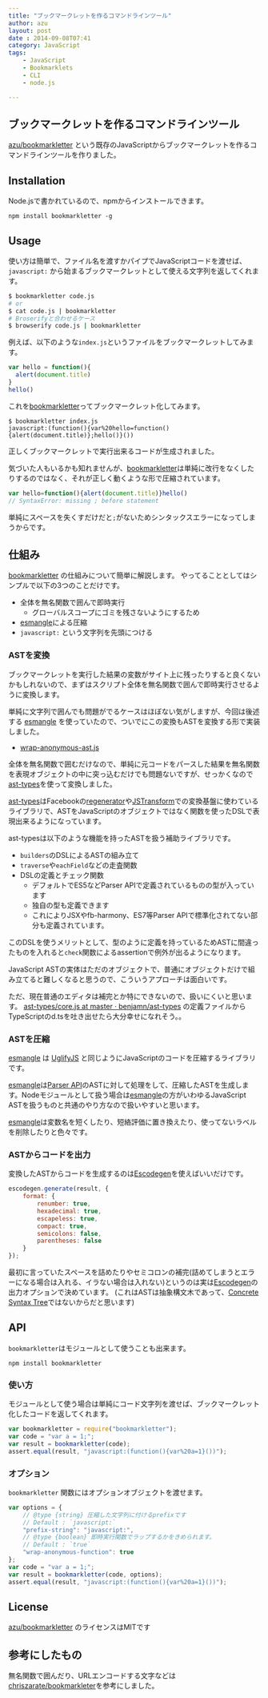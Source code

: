 ```yaml
---
title: "ブックマークレットを作るコマンドラインツール"
author: azu
layout: post
date : 2014-09-08T07:41
category: JavaScript
tags:
    - JavaScript
    - Bookmarklets
    - CLI
    - node.js

---
```


## ブックマークレットを作るコマンドラインツール

[azu/bookmarkletter](https://github.com/azu/bookmarkletter "azu/bookmarkletter") という既存のJavaScriptからブックマークレットを作るコマンドラインツールを作りました。

## Installation

Node.jsで書かれているので、npmからインストールできます。

```
npm install bookmarkletter -g
```

## Usage

使い方は簡単で、ファイル名を渡すかパイプでJavaScriptコードを渡せば、`javascript:` から始まるブックマークレットとして使える文字列を返してくれます。

```sh
$ bookmarkletter code.js
# or
$ cat code.js | bookmarkletter
# Broserifyと合わせるケース
$ browserify code.js | bookmarkletter
```


例えば、以下のような`index.js`というファイルをブックマークレットしてみます。

```js
var hello = function(){
  alert(document.title)
}
hello()
```

これを[bookmarkletter](https://github.com/azu/bookmarkletter "bookmarkletter")ってブックマークレット化してみます。

```
$ bookmarkletter index.js
javascript:(function(){var%20hello=function(){alert(document.title)};hello()}())
```

正しくブックマークレットで実行出来るコードが生成されました。

気づいた人もいるかも知れませんが、[bookmarkletter](https://github.com/azu/bookmarkletter "bookmarkletter")は単純に改行をなくしたりするのではなく、それが正しく動くような形で圧縮されています。

```js
var hello=function(){alert(document.title)}hello()
// SyntaxError: missing ; before statement
```

単純にスペースを失くすだけだと`;`がないためシンタックスエラーになってしまうからです。

## 仕組み

[bookmarkletter](https://github.com/azu/bookmarkletter "bookmarkletter") の仕組みについて簡単に解説します。
やってることとしてはシンプルで以下の3つのことだけです。 

- 全体を無名関数で囲んで即時実行
	- グローバルスコープにゴミを残さないようにするため
-  [esmangle](https://github.com/Constellation/esmangle "esmangle")による圧縮
- `javascript:` という文字列を先頭につける

### ASTを変換

ブックマークレットを実行した結果の変数がサイト上に残ったりすると良くないかもしれないので、まずはスクリプト全体を無名関数で囲んで即時実行させるように変換します。

単純に文字列で囲んでも問題がでるケースはほぼない気がしますが、今回は後述する [esmangle](https://github.com/Constellation/esmangle "esmangle") を使っていたので、ついでにこの変換もASTを変換する形で実装しました。

- [wrap-anonymous-ast.js](https://github.com/azu/bookmarkletter/blob/master/lib/wrap-anonymous-ast.js "wrap-anonymous-ast.js")

全体を無名関数で囲むだけなので、単純に元コードをパースした結果を無名関数を表現オブジェクトの中に突っ込むだけでも問題ないですが、せっかくなので[ast-types](https://github.com/benjamn/ast-types)を使って変換しました。

[ast-types](https://github.com/benjamn/ast-types)はFacebookの[regenerator](http://facebook.github.io/regenerator/ "regenerator")や[JSTransform](https://github.com/facebook/jstransform)での変換基盤に使わているライブラリで、ASTをJavaScriptのオブジェクトではなく関数を使ったDSLで表現出来るようになっています。

ast-typesは以下のような機能を持ったASTを扱う補助ライブラリです。

- `builders`のDSLによるASTの組み立て
- `traverse`や`eachField`などの走査関数
- DSLの定義とチェック関数
	-  デフォルトでES5などParser APIで定義されているものの型が入っています
	- 独自の型も定義できます
	- これによりJSXやfb-harmony、ES7等Parser APIで標準化されてない部分も定義されています。

このDSLを使うメリットとして、型のように定義を持っているためASTに間違ったものを入れると`check`関数によるassertionで例外が出るようになります。

JavaScript ASTの実体はただのオブジェクトで、普通にオブジェクトだけで組み立てると難しくなると思うので、こういうアプローチは面白いです。

ただ、現在普通のエディタは補完とか特にできないので、扱いにくいと思います。
[ast-types/core.js at master · benjamn/ast-types](https://github.com/benjamn/ast-types/blob/master/def/core.js "ast-types/core.js at master · benjamn/ast-types") の定義ファイルからTypeScriptのd.tsを吐き出せたら大分幸せになれそう。。


### ASTを圧縮

[esmangle](https://github.com/Constellation/esmangle "esmangle") は [UglifyJS](https://github.com/mishoo/UglifyJS2 "UglifyJS") と同じようにJavaScriptのコードを圧縮するライブラリです。

[esmangle](https://github.com/Constellation/esmangle "esmangle")は[Parser API](https://developer.mozilla.org/en-US/docs/Mozilla/Projects/SpiderMonkey/Parser_API "Parser API")のASTに対して処理をして、圧縮したASTを生成します。Nodeモジュールとして扱う場合は[esmangle](https://github.com/Constellation/esmangle "esmangle")の方がいわゆるJavaScript ASTを扱うものと共通のやり方なので扱いやすいと思います。

[esmangle](https://github.com/Constellation/esmangle "esmangle")は変数名を短くしたり、短絡評価に置き換えたり、使ってないラベルを削除したりと色々です。

### ASTからコードを出力

変換したASTからコードを生成するのは[Escodegen](https://github.com/Constellation/escodegen "Escodegen")を使えばいいだけです。

```js
escodegen.generate(result, {
    format: {
        renumber: true,
        hexadecimal: true,
        escapeless: true,
        compact: true,
        semicolons: false,
        parentheses: false
    }
});
```

最初に言っていたスペースを詰めたりやセミコロンの補完(詰めてしまうとエラーになる場合は入れる、イラない場合は入れない)というのは実は[Escodegen](https://github.com/Constellation/escodegen "Escodegen")の出力オプションで決めています。
(これはASTは抽象構文木であって、[Concrete Syntax Tree](https://github.com/getify/concrete-syntax-tree "Concrete Syntax Tree")ではないからだと思います)

## API

`bookmarkletter`はモジュールとして使うことも出来ます。

```
npm install bookmarkletter
```

### 使い方

モジュールとして使う場合は単純にコード文字列を渡せば、ブックマークレット化したコードを返してくれます。

```js
var bookmarkletter = require("bookmarkletter");
var code = "var a = 1;";
var result = bookmarkletter(code);
assert.equal(result, "javascript:(function(){var%20a=1}())");
```

### オプション

`bookmarkletter` 関数にはオプションオブジェクトを渡せます。

```js
var options = {
    // @type {string} 圧縮した文字列に付けるprefixです
    // Default : `javascript:`
    "prefix-string": "javascript:",
    // @type {boolean} 即時実行関数でラップするかをきめられます。
    // Default : `true`
    "wrap-anonymous-function": true
};
var code = "var a = 1;";
var result = bookmarkletter(code, options);
assert.equal(result, "javascript:(function(){var%20a=1}())");
```

## License

[azu/bookmarkletter](https://github.com/azu/bookmarkletter "azu/bookmarkletter") のライセンスはMITです

## 参考にしたもの

無名関数で囲んだり、URLエンコードする文字などは[chriszarate/bookmarkleter](https://github.com/chriszarate/bookmarkleter "chriszarate/bookmarkleter")を参考にしました。